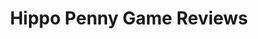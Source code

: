 ---
title: Hippo Penny Game Reviews
layout: scoredetail
permalink: /meta-score/demons-souls
header:
  teaser: /assets/images/demons-souls.jpg
  video:
    id: tWSjvZVHDto
    provider: youtube
---